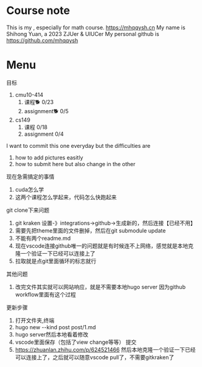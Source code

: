 # Course note
This is my , especially for math course.
https://mhqqysh.cn
My name is Shihong Yuan, a 2023 ZJUer & UIUCer My personal github is https://github.com/mhqqysh
# Menu

目标
1. cmu10-414 
    1. 课程🐕  0/23
    2. assignment🐕 0/5
2. cs149
    1. 课程       0/18
    2. assignment     0/4


I want to commit this one everyday but the difficulties are
1. how to add pictures easitly
2. how to submit here but also change in the other


现在急需搞定的事情
1. cuda怎么学
2. 这两个课程怎么学起来，代码怎么快跑起来













git clone下来问题
1. git kraken 设置-》integrations->github->生成新的，然后连接【已经不用】
1. 需要先把theme里面的文件删掉，然后在git submodule update
2. 不能有两个readme.md
4. 现在vscode连接github唯一的问题就是有时候连不上网络，感觉就是本地克隆一个验证一下已经可以连接上了
5. 拉取就是点git里面循环的标志就行


其他问题
1. 改完文件其实就可以网站响应，就是不需要本地hugo server 因为github workflow里面有这个过程

更新步骤
1. 打开文件夹,终端
2. hugo new --kind post post/1.md 
3. hugo server然后本地看着修改
4. vscode里面保存（包括了view change等等）  提交
5. https://zhuanlan.zhihu.com/p/624521466 然后本地克隆一个验证一下已经可以连接上了，之后就可以随意vscode pull了，不需要gitkraken了



